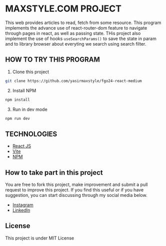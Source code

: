 # MAXSTYLE.COM PROJECT
This web provides articles to read, fetch from some resource. This program implements the advance use of react-router-dom feature to navigate through pages in react, as well as passing state. THis project also implement the use of hooks `useSearchParams()` to save the state in param and to library browser about everyting we search using search filter.

## HOW TO TRY THIS PROGRAM
1. Clone this project
```sh
git clone https://github.com/yasirmaxstyle/fgo24-react-medium
```
2. Install NPM
```sh
npm install
```
3. Run in dev mode
```sh
npm run dev
```
## TECHNOLOGIES
- [React JS](https://react.dev/)
- [Vite](https://vite.dev/)
- [NPM](https://www.npmjs.com/)

## How to take part in this project
You are free to fork this project, make improvement and submit a pull request to improve this project. If you find this useful or if you have suggestion, you can start discussing through my social media below.
- [Instagram](https://www.instagram.com/yasirmaxstyle/)
- [LinkedIn](https://www.linkedin.com/in/muhamad-yasir-806230117/)

## License
This project is under MIT License